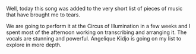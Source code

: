 Well, today this song was added to the very short list of pieces of music that have brought me to tears.

<youtube href="http://www.youtube.com/embed/dPVQEaKU8Cw"></youtube>

We are going to perform it at the Circus of Illumination in a few weeks and I spent most of the afternoon working on transcribing and arranging it. The vocals are stunning and powerful. Angelique Kidjo is going on my list to explore in more depth.

